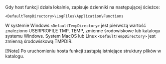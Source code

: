 Gdy host funkcji działa lokalnie, zapisuje dzienniki na następującej ścieżce:

```
<DefaultTempDirectory>\LogFiles\Application\Functions
```

W systemie Windows `<DefaultTempDirectory>` jest pierwszą wartość znaleziono USERPROFILE TMP, TEMP, zmienne środowiskowe lub katalogu systemu Windows.
System MacOS lub Linux `<DefaultTempDirectory>` jest zmienną środowiskową TMPDIR.

[!Note]
Po uruchomieniu hosta funkcji zastąpią istniejące struktury plików w katalogu.